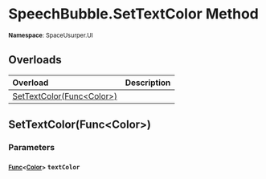 # SpeechBubble.SetTextColor Method

<small>**Namespace**: SpaceUsurper.UI</small>

## Overloads

<div markdown="1" class="member-table">

| Overload | Description |
| :------- | ----------- |
| [SetTextColor(Func&lt;Color&gt;)](#Func_) |  | 

</div>

## SetTextColor(Func&lt;Color&gt;)
### Parameters
#### <small>[Func](https://docs.microsoft.com/en-us/dotnet/api/system.func-1?view=netframework-4.5)&lt;[Color](https://docs.unity3d.com/ScriptReference/Color.html)&gt;</small> `textColor`

